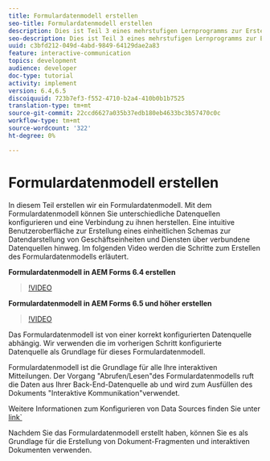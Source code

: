 ```yaml
---
title: Formulardatenmodell erstellen
seo-title: Formulardatenmodell erstellen
description: Dies ist Teil 3 eines mehrstufigen Lernprogramms zur Erstellung Ihres ersten interaktiven Kommunikations-Dokuments. In diesem Teil erstellen wir ein Formulardatenmodell. Mit dem Formulardatenmodell können Sie unterschiedliche Datenquellen konfigurieren und eine Verbindung zu diesen herstellen. Es bietet eine intuitive Benutzeroberfläche, um ein einheitliches Schema für die Datendarstellung von Geschäftseinheiten und Diensten aus verbundenen Datenquellen zu erstellen. Im folgenden Video werden die Schritte zum Erstellen des Formulardatenmodells erläutert.
seo-description: Dies ist Teil 3 eines mehrstufigen Lernprogramms zur Erstellung Ihres ersten interaktiven Kommunikations-Dokuments. In diesem Teil erstellen wir ein Formulardatenmodell. Mit dem Formulardatenmodell können Sie unterschiedliche Datenquellen konfigurieren und eine Verbindung zu ihnen herstellen. Es bietet eine intuitive Benutzeroberfläche, um ein einheitliches Schema für die Datendarstellung von Unternehmenseinheiten und Diensten aus verbundenen Datenquellen zu erstellen. Im folgenden Video werden die Schritte zum Erstellen des Formulardatenmodells erläutert.
uuid: c3bfd212-049d-4abd-9849-64129dae2a83
feature: interactive-communication
topics: development
audience: developer
doc-type: tutorial
activity: implement
version: 6.4,6.5
discoiquuid: 723b7ef3-f552-4710-b2a4-410b0b1b7525
translation-type: tm+mt
source-git-commit: 22ccd6627a035b37edb180eb4633bc3b57470c0c
workflow-type: tm+mt
source-wordcount: '322'
ht-degree: 0%

---
```



# Formulardatenmodell erstellen

In diesem Teil erstellen wir ein Formulardatenmodell. Mit dem Formulardatenmodell können Sie unterschiedliche Datenquellen konfigurieren und eine Verbindung zu ihnen herstellen. Eine intuitive Benutzeroberfläche zur Erstellung eines einheitlichen Schemas zur Datendarstellung von Geschäftseinheiten und Diensten über verbundene Datenquellen hinweg. Im folgenden Video werden die Schritte zum Erstellen des Formulardatenmodells erläutert.

**Formulardatenmodell in AEM Forms 6.4 erstellen**
>[!VIDEO](https://video.tv.adobe.com/v/27763/?quality=9&learn=on)

**Formulardatenmodell in AEM Forms 6.5 und höher erstellen**
>[!VIDEO](https://video.tv.adobe.com/v/27765?quality=9&learn=on)

Das Formulardatenmodell ist von einer korrekt konfigurierten Datenquelle abhängig. Wir verwenden die im vorherigen Schritt konfigurierte Datenquelle als Grundlage für dieses Formulardatenmodell.

Formulardatenmodell ist die Grundlage für alle Ihre interaktiven Mitteilungen. Der Vorgang &quot;Abrufen/Lesen&quot;des Formulardatenmodells ruft die Daten aus Ihrer Back-End-Datenquelle ab und wird zum Ausfüllen des Dokuments &quot;Interaktive Kommunikation&quot;verwendet.

Weitere Informationen zum Konfigurieren von Data Sources finden Sie unter [link`](parttwo.md)

Nachdem Sie das Formulardatenmodell erstellt haben, können Sie es als Grundlage für die Erstellung von Dokument-Fragmenten und interaktiven Dokumenten verwenden.
